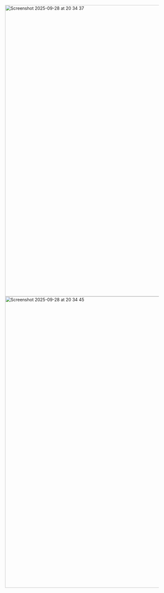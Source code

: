 <img width="1470" height="956" alt="Screenshot 2025-09-28 at 20 34 37" src="https://github.com/user-attachments/assets/a117ec95-f303-4b09-85ac-06d306652e85" />
<img width="1470" height="956" alt="Screenshot 2025-09-28 at 20 34 45" src="https://github.com/user-attachments/assets/f54001bf-a07e-4126-b58e-8c8f3996dd65" />
